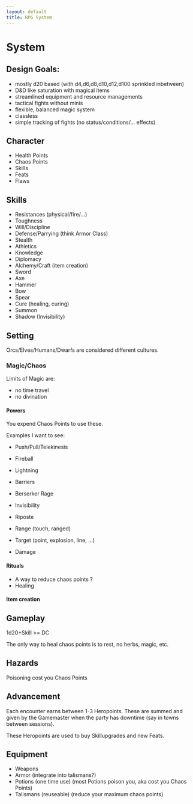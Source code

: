 ```yaml
---
layout: default
title: RPG System
---
```


# System

## Design Goals:

* mostly d20 based (with d4,d6,d8,d10,d12,d100 sprinkled inbetween)
* D&D like saturation with magical items
* streamlined equipment and resource managements
* tactical fights without minis
* flexible, balanced magic system
* classless
* simple tracking of fights (no status/conditions/... effects)

## Character

* Health Points
* Chaos Points
* Skills
* Feats
* Flaws

## Skills

* Resistances (physical/fire/...)
* Toughness
* Will/Discipline
* Defense/Parrying (think Armor Class)
* Stealth
* Athletics
* Knowledge
* Diplomacy
* Alchemy/Craft (item creation)
* Sword
* Axe
* Hammer
* Bow
* Spear
* Cure (healing, curing)
* Summon
* Shadow (Invisibility)

## Setting

Orcs/Elves/Humans/Dwarfs are considered different cultures.

### Magic/Chaos

Limits of Magic are:

* no time travel
* no divination

#### Powers

You expend Chaos Points to use these.

Examples I want to see:

* Push/Pull/Telekinesis
* Fireball
* Lightning
* Barriers
* Berserker Rage
* Invisibility
* Riposte

* Range (touch, ranged)
* Target (point, explosion, line, ...)
* Damage

#### Rituals

* A way to reduce chaos points ?
* Healing

#### Item creation

## Gameplay

1d20+Skill >= DC

The only way to heal chaos points is to rest, no herbs, magic, etc.

## Hazards

Poisoning cost you Chaos Points

## Advancement

Each encounter earns between 1-3 Heropoints. These are summed and
given by the Gamemaster when the party has downtime (say in towns
between sessions).

These Heropoints are used to buy Skillupgrades and new Feats.

## Equipment

* Weapons
* Armor (integrate into talismans?)
* Potions (one time use) (most Potions poison you, aka cost you Chaos Points)
* Talismans (reuseable) (reduce your maximum chaos points)
